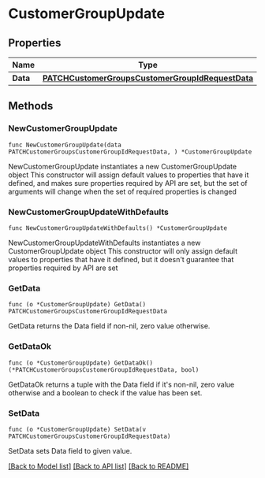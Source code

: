 # CustomerGroupUpdate

## Properties

Name | Type | Description | Notes
------------ | ------------- | ------------- | -------------
**Data** | [**PATCHCustomerGroupsCustomerGroupIdRequestData**](PATCHCustomerGroupsCustomerGroupIdRequestData.md) |  | 

## Methods

### NewCustomerGroupUpdate

`func NewCustomerGroupUpdate(data PATCHCustomerGroupsCustomerGroupIdRequestData, ) *CustomerGroupUpdate`

NewCustomerGroupUpdate instantiates a new CustomerGroupUpdate object
This constructor will assign default values to properties that have it defined,
and makes sure properties required by API are set, but the set of arguments
will change when the set of required properties is changed

### NewCustomerGroupUpdateWithDefaults

`func NewCustomerGroupUpdateWithDefaults() *CustomerGroupUpdate`

NewCustomerGroupUpdateWithDefaults instantiates a new CustomerGroupUpdate object
This constructor will only assign default values to properties that have it defined,
but it doesn't guarantee that properties required by API are set

### GetData

`func (o *CustomerGroupUpdate) GetData() PATCHCustomerGroupsCustomerGroupIdRequestData`

GetData returns the Data field if non-nil, zero value otherwise.

### GetDataOk

`func (o *CustomerGroupUpdate) GetDataOk() (*PATCHCustomerGroupsCustomerGroupIdRequestData, bool)`

GetDataOk returns a tuple with the Data field if it's non-nil, zero value otherwise
and a boolean to check if the value has been set.

### SetData

`func (o *CustomerGroupUpdate) SetData(v PATCHCustomerGroupsCustomerGroupIdRequestData)`

SetData sets Data field to given value.



[[Back to Model list]](../README.md#documentation-for-models) [[Back to API list]](../README.md#documentation-for-api-endpoints) [[Back to README]](../README.md)


